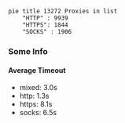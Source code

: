 
```mermaid
pie title 13272 Proxies in list
    "HTTP" : 9939
    "HTTPS": 1844
    "SOCKS" : 1906
```

### Some Info
#### Average Timeout

- mixed: 3.0s
- http: 1.3s
- https: 8.1s
- socks: 6.5s